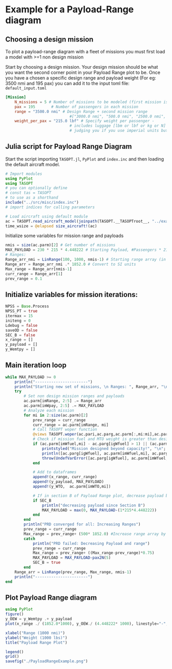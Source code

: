 # Example for a Payload-Range diagram

## Choosing a design mission

To plot a payload-range diagram with a fleet of missions you must first load a model with >=1 non design mission

Start by choosing a design mission. Your design mission should be what you want the second corner point in your Payload Range plot to be. Once you have a chosen a specific design range and payload weight (For eg: 3500 nmi and 195 pax) you can add it to the input toml file: `default_input.toml`

```toml
[Mission]
    N_missions = 5 # Number of missions to be modeled (first mission is the design mission)
    pax = 195       # Number of passengers in each mission
    range = "3500.0 nmi" # Design Range + second mission range
                            #["3000.0 nmi", "500.0 nmi", "2500.0 nmi", "3550.0 nmi", "3734.0 nmi"] # Design Range + second mission range
    weight_per_pax = "215.0 lbf" # Specify weight per passenger - 
                            # includes luggage [lbm or lbf or kg or N] 
                            # judging you if you use imperial units but wtvs
```
## Julia script for Payload Range Diagram
Start the script importing `TASOPT.jl`, `PyPlot` and `index.inc` and then loading the default aircraft model.
```julia
# Import modules
using PyPlot
using TASOPT
# you can optionally define
# const tas = TASOPT 
# to use as a shorthand
include("../src/misc/index.inc")
# import indices for calling parameters

# Load aircraft using default module
ac = TASOPT.read_aircraft_model(joinpath(TASOPT.__TASOPTroot__, "../example/PRD_input.toml"))
time_wsize = @elapsed size_aircraft!(ac)
```

Initialize some variables for mission range and payloads
```julia
nmis = size(ac.parm)[2] # Get number of missions
MAX_PAYLOAD = 230 * 215 * 4.448222 # Starting Payload, #Passengers * 215 lb * lb_to_N
# Ranges:
Range_arr_nmi = LinRange(100, 1000, nmis-1) # Starting range array (in nmi)
Range_arr = Range_arr_nmi .* 1852.0 # Convert to SI units
Max_range = Range_arr[nmis-1]
curr_range = Range_arr[1]
prev_range = 0.1
```

## Initialize variables for mission iterations:
```julia
NPSS = Base.Process
NPSS_PT = true
itermax = 15
initeng = 0
Ldebug = false
saveOD = false
SEC_B = false
x_range = []
y_payload = []
y_Wemtpy = []
```

## Main iteration loop
```julia
while MAX_PAYLOAD >= 0
    println("-----------------------")
    println("Starting new set of missions, \n Ranges: ", Range_arr, "\n Payload: ", MAX_PAYLOAD./(215*4.448222))
    try
        # Set non design mission ranges and payloads
        ac.parm[imRange, 2:5] .= Range_arr
        ac.parm[imWpay, 2:5] .= MAX_PAYLOAD
        # Analyze each mission
        for mi in 2:size(ac.parm)[2]
            prev_range = curr_range
            curr_range = ac.parm[imRange, mi]
            # Call TASOPT woper function
            @views TASOPT.woper(ac.pari,ac.parg,ac.parm[:,mi:mi],ac.para[:,:,mi:mi],ac.pare[:,:,mi:mi], ac.para[:,:,1:1],ac.pare[:,:,1:1], itermax,initeng, NPSS_PT, NPSS)
            # Check if mission fuel and MTO weight is greater than design fuel and MTO weight
            if (ac.parm[imWfuel,mi] - ac.parg[igWfuel] > 1) || (ac.parm[imWTO,mi] - ac.parg[igWMTO] > 1 )
                printstyled("Mission designed beyond capacity!", "\n"; color=:red)
                println([ac.parg[igWfuel], ac.parm[imWfuel,mi], ac.parg[igWMTO], ac.parm[imWTO,mi]])
                throw(UndefVarError([ac.parg[igWfuel], ac.parm[imWfuel,mi], ac.parg[igWMTO], ac.parm[imWTO,mi]]))
            end

            # Add to dataframes
            append!(x_range, curr_range)
            append!(y_payload, MAX_PAYLOAD)
            append!(y_WTO,  ac.parm[imWTO,mi])

            # If in section B of Payload Range plot, decrease payload by 1 passenger
            if SEC_B
                println("decreasing payload since Section B")
                MAX_PAYLOAD = max(0, MAX_PAYLOAD-(1*215*4.448222))
            end
        end
        println("PRD converged for all: Increasing Ranges")
        prev_range = curr_range
        Max_range = prev_range+ (500* 1852.0) #Increase range array by 500 nmi
        catch
            println("PRD failed: Decreasing Payload and range")
            prev_range = curr_range
            Max_range = prev_range+ ((Max_range-prev_range)*0.75)
            MAX_PAYLOAD = MAX_PAYLOAD-pax2N(5)
            SEC_B = true
        end
    Range_arr = LinRange(prev_range, Max_range, nmis-1)
    println("-----------------------")
end
```

## Plot Payload Range diagram
```julia
using PyPlot
figure()
y_OEW = y_Wemtpy .+ y_payload
plot(x_range ./ (1852.0*1000), y_OEW./ (4.448222* 1000), linestyle="-",  color="b", label="OEW + Payload ")

xlabel("Range (1000 nmi)")
ylabel("Weight (1000 lbs)")
title("Payload Range Plot")

legend()
grid()
savefig("./PayloadRangeExample.png")
```

